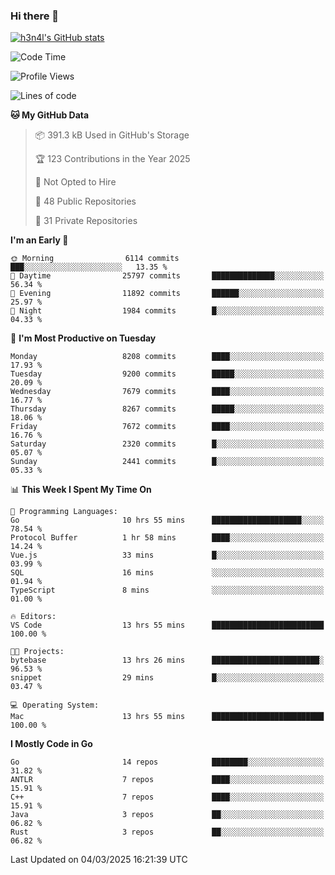 ### Hi there 👋

[![h3n4l's GitHub stats](https://github-readme-stats.vercel.app/api?username=h3n4l&count_private=true&show_icons=true&theme=radical)](https://github.com/h3n4l/github-readme-stats)

<!--START_SECTION:waka-->
![Code Time](http://img.shields.io/badge/Code%20Time-2%2C081%20hrs%2021%20mins-blue)

![Profile Views](http://img.shields.io/badge/Profile%20Views-0-blue)

![Lines of code](https://img.shields.io/badge/From%20Hello%20World%20I%27ve%20Written-17.6%20million%20lines%20of%20code-blue)

**🐱 My GitHub Data** 

> 📦 391.3 kB Used in GitHub's Storage 
 > 
> 🏆 123 Contributions in the Year 2025
 > 
> 🚫 Not Opted to Hire
 > 
> 📜 48 Public Repositories 
 > 
> 🔑 31 Private Repositories 
 > 
**I'm an Early 🐤** 

```text
🌞 Morning                6114 commits        ███░░░░░░░░░░░░░░░░░░░░░░   13.35 % 
🌆 Daytime                25797 commits       ██████████████░░░░░░░░░░░   56.34 % 
🌃 Evening                11892 commits       ██████░░░░░░░░░░░░░░░░░░░   25.97 % 
🌙 Night                  1984 commits        █░░░░░░░░░░░░░░░░░░░░░░░░   04.33 % 
```
📅 **I'm Most Productive on Tuesday** 

```text
Monday                   8208 commits        ████░░░░░░░░░░░░░░░░░░░░░   17.93 % 
Tuesday                  9200 commits        █████░░░░░░░░░░░░░░░░░░░░   20.09 % 
Wednesday                7679 commits        ████░░░░░░░░░░░░░░░░░░░░░   16.77 % 
Thursday                 8267 commits        █████░░░░░░░░░░░░░░░░░░░░   18.06 % 
Friday                   7672 commits        ████░░░░░░░░░░░░░░░░░░░░░   16.76 % 
Saturday                 2320 commits        █░░░░░░░░░░░░░░░░░░░░░░░░   05.07 % 
Sunday                   2441 commits        █░░░░░░░░░░░░░░░░░░░░░░░░   05.33 % 
```


📊 **This Week I Spent My Time On** 

```text
💬 Programming Languages: 
Go                       10 hrs 55 mins      ████████████████████░░░░░   78.54 % 
Protocol Buffer          1 hr 58 mins        ████░░░░░░░░░░░░░░░░░░░░░   14.24 % 
Vue.js                   33 mins             █░░░░░░░░░░░░░░░░░░░░░░░░   03.99 % 
SQL                      16 mins             ░░░░░░░░░░░░░░░░░░░░░░░░░   01.94 % 
TypeScript               8 mins              ░░░░░░░░░░░░░░░░░░░░░░░░░   01.00 % 

🔥 Editors: 
VS Code                  13 hrs 55 mins      █████████████████████████   100.00 % 

🐱‍💻 Projects: 
bytebase                 13 hrs 26 mins      ████████████████████████░   96.53 % 
snippet                  29 mins             █░░░░░░░░░░░░░░░░░░░░░░░░   03.47 % 

💻 Operating System: 
Mac                      13 hrs 55 mins      █████████████████████████   100.00 % 
```

**I Mostly Code in Go** 

```text
Go                       14 repos            ████████░░░░░░░░░░░░░░░░░   31.82 % 
ANTLR                    7 repos             ████░░░░░░░░░░░░░░░░░░░░░   15.91 % 
C++                      7 repos             ████░░░░░░░░░░░░░░░░░░░░░   15.91 % 
Java                     3 repos             ██░░░░░░░░░░░░░░░░░░░░░░░   06.82 % 
Rust                     3 repos             ██░░░░░░░░░░░░░░░░░░░░░░░   06.82 % 
```




 Last Updated on 04/03/2025 16:21:39 UTC
<!--END_SECTION:waka-->

